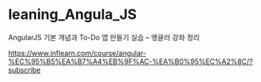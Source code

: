 # leaning_Angula_JS
AngularJS 기본 개념과 To-Do 앱 만들기 실습 – 앵귤러 강좌 정리  

https://www.inflearn.com/course/angular-%EC%95%B5%EA%B7%A4%EB%9F%AC-%EA%B0%95%EC%A2%8C/?subscribe
